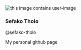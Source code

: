 <!DOCTYPE html>
<html lang="en">

<head>
	<link rel="stylesheet" href="style.css">
	<link rel="preconnect" href="https://fonts.gstatic.com">
	<link href=
"https://fonts.googleapis.com/css2?family=Open+Sans+Condensed:wght@300&display=swap"
		rel="stylesheet">
	<!-- This is link of adding small images
		which are used in the link section -->
	<script src="https://kit.fontawesome.com/704ff50790.js"
			crossorigin="anonymous">
	</script>
</head>

<body>
	<div class="container">
		<div class="user-image">
			<img src=""
				alt="this image contains user-image">
		</div>
		<div class="content">
			<h3 class="name">Sefako Tholo</h3>
			<p class="username">@sefako-tholo</p>
			<div class="links">				
				<a class="git" href="https://github.com/topics/sefako-tholo" title="ST github"
				target="_blank">
					<i class="fab fa-github-square"></i>
				</a>
				<a class="linkedin" href="later"
				title="ST_linkedin"
				target="_blank">
					<i class="fab fa-linkedin"></i>
				</a>
			</div>
			<p class="details">
				My personal github page
			</p>
		</div>
	</div>

	
</body>

</html>
